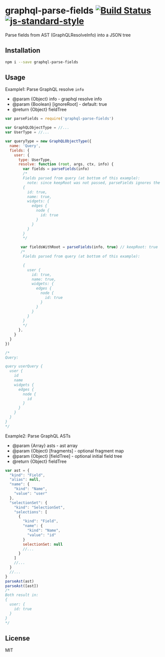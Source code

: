# graphql-parse-fields [![Build Status](https://travis-ci.org/tjmehta/graphql-parse-fields.svg)](https://travis-ci.org/tjmehta/graphql-parse-fields?branch=master) [![js-standard-style](https://img.shields.io/badge/code%20style-standard-brightgreen.svg?style=flat)](http://standardjs.com/)
Parse fields from AST (GraphQLResolveInfo) into a JSON tree

## Installation
```bash
npm i --save graphql-parse-fields
```

## Usage
Example1: Parse GraphQL resolve `info`
 * @param {Object} info - graphql resolve info
 * @param {Boolean} [ignoreRoot] - default: true
 * @return {Object} fieldTree
```js
var parseFields = require('graphql-parse-fields')

var GraphQLObjectType = //...
var UserType = //...

var queryType = new GraphQLObjectType({
  name: 'Query',
  fields: {
    user: {
      type: UserType,
      resolve: function (root, args, ctx, info) {
        var fields = parseFields(info)
        /*
        Fields parsed from query (at bottom of this example):
          note: since keepRoot was not passed, parseFields ignores the root key "user" for convenience
        {
          id: true,
          name: true,
          widgets: {
            edges {
              node {
                id: true
              }
            }
          }
        }
        */

       var fieldsWithRoot = parseFields(info, true) // keepRoot: true
       /*
        Fields parsed from query (at bottom of this example):

        {
          user {
            id: true,
            name: true,
            widgets: {
              edges {
                node {
                  id: true
                }
              }
            }
          }
        }
        */
      },
    }
  }
})

/*
Query:

query userQuery {
  user {
    id
    name
    widgets {
      edges {
        node {
          id
        }
      }
    }
  }
}
*/
```

Example2: Parse GraphQL ASTs
 * @param {Array} asts - ast array
 * @param {Object} [fragments] - optional fragment map
 * @param {Object} [fieldTree] - optional initial field tree
 * @return {Object} fieldTree
```js
var ast = {
  "kind": "Field",
  "alias": null,
  "name": {
    "kind": "Name",
    "value": "user"
  },
  "selectionSet": {
    "kind": "SelectionSet",
    "selections": [
      {
        "kind": "Field",
        "name": {
          "kind": "Name",
          "value": "id"
        }
        selectionSet: null
        //...
      }
    ]
    //...
  }
  //...
}
parseAst(ast)
parseAst([ast])
/*
Both result in:
{
  user: {
    id: true
  }
}
*/
```

## License
MIT
